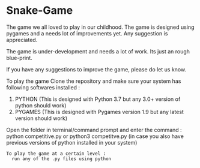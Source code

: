 # Snake-Game
The game we all loved to play in our childhood. The game is designed using pygames and a needs lot of improvements yet. Any suggestion is appreciated. 

The game is under-development and needs a lot of work.
Its just an rough blue-print.

If you have any suggestions to improve the game, please do let us know.

To play the game 
Clone the repository and make sure your system has following softwares installed :
  
  1. PYTHON (This is designed with Python 3.7 but any 3.0+ version of python should work)
  2. PYGAMES (This is designed with Pygames version 1.9 but any latest version should work)
  
  Open the folder in terminal/command prompt and enter the command :
    python competitive.py
    or
    python3 competitve.py (in case you also have previous versions of python installed in your system)
    
    To play the game at a certain level :
      run any of the .py files using python 
      
